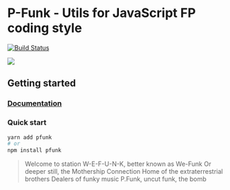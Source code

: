 # P-Funk - Utils for JavaScript FP coding style

[![Build Status](https://travis-ci.com/jmlweb/pfunk.svg?branch=master)](https://travis-ci.com/jmlweb/pfunk)

![](https://media.giphy.com/media/LlFJccHbE3sZ2/giphy-downsized.gif)


## Getting started

### [Documentation](https://jmlweb.github.io/pfunk/)

### Quick start

```sh
yarn add pfunk
# or
npm install pfunk
```


> Welcome to station W-E-F-U-N-K, better known as We-Funk
Or deeper still, the Mothership Connection
Home of the extraterrestrial brothers
Dealers of funky music
P.Funk, uncut funk, the bomb